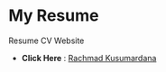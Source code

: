 # My Resume
Resume CV Website
- **Click Here** : [Rachmad Kusumardana](https://ksmrdn.github.io/personal/)
